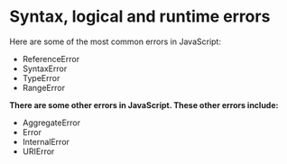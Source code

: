 # Syntax, logical and runtime errors

Here are some of the most common errors in JavaScript:

- ReferenceError
- SyntaxError
- TypeError
- RangeError

**There are some other errors in JavaScript. These other errors include:**

- AggregateError
- Error
- InternalError
- URIError
